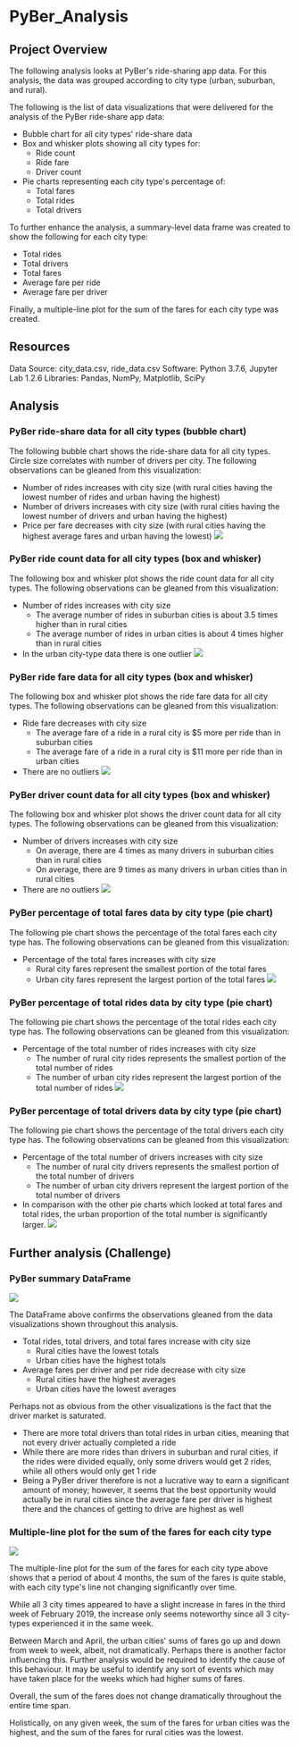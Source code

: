# PyBer_Analysis
## Project Overview
The following analysis looks at PyBer's ride-sharing app data. For this analysis, the data was grouped according to city type (urban, suburban, and rural).

The following is the list of data visualizations that were delivered for the analysis of the PyBer ride-share app data:
* Bubble chart for all city types' ride-share data
* Box and whisker plots showing all city types for:
    * Ride count
    * Ride fare
    * Driver count
* Pie charts representing each city type's percentage of:
    * Total fares
    * Total rides
    * Total drivers

To further enhance the analysis, a summary-level data frame was created to show the following for each city type:
* Total rides
* Total drivers
* Total fares
* Average fare per ride
* Average fare per driver

Finally, a multiple-line plot for the sum of the fares for each city type was created.


## Resources
Data Source: city_data.csv, ride_data.csv Software: Python 3.7.6, Jupyter Lab 1.2.6 Libraries: Pandas, NumPy, Matplotlib, SciPy

## Analysis
### PyBer ride-share data for all city types (bubble chart)
The following bubble chart shows the ride-share data for all city types. Circle size correlates with number of drivers per city. The following observations can be gleaned from this visualization:
* Number of rides increases with city size (with rural cities having the lowest number of rides and urban having the highest)
* Number of drivers increases with city size (with rural cities having the lowest number of drivers and urban having the highest)
* Price per fare decreases with city size (with rural cities having the highest average fares and urban having the lowest)
![](https://github.com/karenbennis/PyBer_Analysis/blob/master/analysis/Fig1.png)

### PyBer ride count data for all city types (box and whisker)
The following box and whisker plot shows the ride count data for all city types. The following observations can be gleaned from this visualization:
* Number of rides increases with city size
    * The average number of rides in suburban cities is about 3.5 times higher than in rural cities
    * The average number of rides in urban cities is about 4 times higher than in rural cities
* In the urban city-type data there is one outlier
![](https://github.com/karenbennis/PyBer_Analysis/blob/master/analysis/Fig2.png)

### PyBer ride fare data for all city types (box and whisker)
The following box and whisker plot shows the ride fare data for all city types. The following observations can be gleaned from this visualization:
* Ride fare decreases with city size
    * The average fare of a ride in a rural city is $5 more per ride than in suburban cities
    * The average fare of a ride in a rural city is $11 more per ride than in urban cities
* There are no outliers
![](https://github.com/karenbennis/PyBer_Analysis/blob/master/analysis/Fig3.png)

### PyBer driver count data for all city types (box and whisker)
The following box and whisker plot shows the driver count data for all city types. The following observations can be gleaned from this visualization:
* Number of drivers increases with city size
    * On average, there are 4 times as many drivers in suburban cities than in rural cities
    * On average, there are 9 times as many drivers in urban cities than in rural cities
* There are no outliers
![](https://github.com/karenbennis/PyBer_Analysis/blob/master/analysis/Fig4.png)


### PyBer percentage of total fares data by city type (pie chart)
The following pie chart shows the percentage of the total fares each city type has. The following observations can be gleaned from this visualization:
* Percentage of the total fares increases with city size
    * Rural city fares represent the smallest portion of the total fares
    * Urban city fares represent the largest portion of the total fares
![](https://github.com/karenbennis/PyBer_Analysis/blob/master/analysis/Fig5.png)


### PyBer percentage of total rides data by city type (pie chart)
The following pie chart shows the percentage of the total rides each city type has. The following observations can be gleaned from this visualization:
* Percentage of the total number of rides increases with city size
    * The number of rural city rides represents the smallest portion of the total number of rides
    * The number of urban city rides represent the largest portion of the total number of rides
![](https://github.com/karenbennis/PyBer_Analysis/blob/master/analysis/Fig6.png)

### PyBer percentage of total drivers data by city type (pie chart)
The following pie chart shows the percentage of the total drivers each city type has. The following observations can be gleaned from this visualization:
* Percentage of the total number of drivers increases with city size
    * The number of rural city drivers represents the smallest portion of the total number of drivers
    * The number of urban city drivers represent the largest portion of the total number of drivers
* In comparison with the other pie charts which looked at total fares and total rides, the urban proportion of the total number is significantly larger.
![](https://github.com/karenbennis/PyBer_Analysis/blob/master/analysis/Fig7.png)

## Further analysis (Challenge)
### PyBer summary DataFrame
![](https://github.com/karenbennis/PyBer_Analysis/blob/master/analysis/DF1.png)

The DataFrame above confirms the observations gleaned from the data visualizations shown throughout this analysis.
* Total rides, total drivers, and total fares increase with city size
    * Rural cities have the lowest totals
    * Urban cities have the highest totals
* Average fares per driver and per ride decrease with city size
    * Rural cities have the highest averages
    * Urban cities have the lowest averages

Perhaps not as obvious from the other visualizations is the fact that the driver market is saturated.
* There are more total drivers than total rides in urban cities, meaning that not every driver actually completed a ride
* While there are more rides than drivers in suburban and rural cities, if the rides were divided equally, only some drivers would get 2 rides, while all others would only get 1 ride
* Being a PyBer driver therefore is not a lucrative way to earn a significant amount of money; however, it seems that the best opportunity would actually be in rural cities since the average fare per driver is highest there and the chances of getting to drive are highest as well
    

### Multiple-line plot for the sum of the fares for each city type
![](https://github.com/karenbennis/PyBer_Analysis/blob/master/analysis/Fig8.png)

The multiple-line plot for the sum of the fares for each city type above shows that a period of about 4 months, the sum of the fares is quite stable, with each city type's line not changing significantly over time.

While all 3 city times appeared to have a slight increase in fares in the third week of February 2019, the increase only seems noteworthy since all 3 city-types experienced it in the same week.

Between March and April, the urban cities' sums of fares go up and down from week to week, albeit, not dramatically. Perhaps there is another factor influencing this. Further analysis would be required to identify the cause of this behaviour. It may be useful to identify any sort of events which may have taken place for the weeks which had higher sums of fares.

Overall, the sum of the fares does not change dramatically throughout the entire time span.

Holistically, on any given week, the sum of the fares for urban cities was the highest, and the sum of the fares for rural cities was the lowest.
